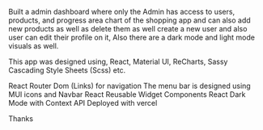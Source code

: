 Built a admin dashboard where only the Admin has access to users, products, and progress area chart of the shopping app and can also add new products as well as delete them as well create a new user and also user can edit their profile on it, Also there are a dark mode and light mode visuals as well.

This app was designed using, React, Material UI, ReCharts, Sassy Cascading Style Sheets (Scss) etc.

React Router Dom (Links) for navigation
The menu bar is designed using MUI icons and Navbar
React Reusable Widget Components
React Dark Mode with Context API
Deployed with vercel

Thanks
